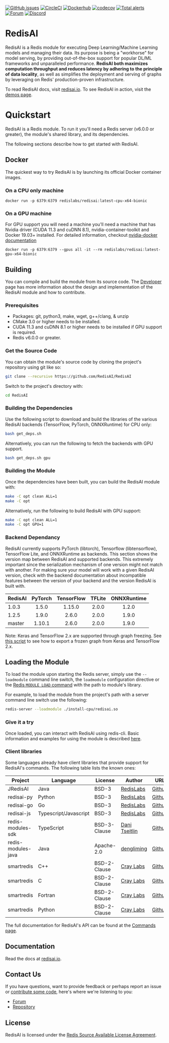 [![GitHub issues](https://img.shields.io/github/release/RedisAI/RedisAI.svg?sort=semver)](https://github.com/RedisAI/RedisAI/releases/latest)
[![CircleCI](https://circleci.com/gh/RedisAI/RedisAI/tree/master.svg?style=svg)](https://circleci.com/gh/RedisAI/RedisAI/tree/master)
[![Dockerhub](https://img.shields.io/badge/dockerhub-redislabs%2Fredisai-blue)](https://hub.docker.com/r/redislabs/redisai/tags/)
[![codecov](https://codecov.io/gh/RedisAI/RedisAI/branch/master/graph/badge.svg)](https://codecov.io/gh/RedisAI/RedisAI)
[![Total alerts](https://img.shields.io/lgtm/alerts/g/RedisAI/RedisAI.svg?logo=lgtm&logoWidth=18)](https://lgtm.com/projects/g/RedisAI/RedisAI/alerts/)
[![Forum](https://img.shields.io/badge/Forum-RedisAI-blue)](https://forum.redislabs.com/c/modules/redisai)
[![Discord](https://img.shields.io/discord/697882427875393627?style=flat-square)](https://discord.gg/rTQm7UZ)

# RedisAI
RedisAI is a Redis module for executing Deep Learning/Machine Learning models and managing their data. Its purpose is being a "workhorse" for model serving, by providing out-of-the-box support for popular DL/ML frameworks and unparalleled performance. **RedisAI both maximizes computation throughput and reduces latency by adhering to the principle of data locality**, as well as simplifies the deployment and serving of graphs by leveraging on Redis' production-proven infrastructure.

To read RedisAI docs, visit [redisai.io](https://oss.redis.com/redisai/). To see RedisAI in action, visit the [demos page](https://oss.redis.com/redisai/examples/). 

# Quickstart
RedisAI is a Redis module. To run it you'll need a Redis server (v6.0.0 or greater), the module's shared library, and its dependencies.

The following sections describe how to get started with RedisAI.

## Docker
The quickest way to try RedisAI is by launching its official Docker container images.
### On a CPU only machine
```
docker run -p 6379:6379 redislabs/redisai:latest-cpu-x64-bionic
```

### On a GPU machine
For GPU support you will need a machine you'll need a machine that has Nvidia driver (CUDA 11.3 and cuDNN 8.1), nvidia-container-toolkit and Docker 19.03+ installed. For detailed information, checkout [nvidia-docker documentation](https://github.com/NVIDIA/nvidia-docker)

```
docker run -p 6379:6379 --gpus all -it --rm redislabs/redisai:latest-gpu-x64-bionic
```


## Building
You can compile and build the module from its source code. The [Developer](https://oss.redis.com/redisai/developer/) page has more information about the design and implementation of the RedisAI module and how to contribute.

### Prerequisites
* Packages: git, python3, make, wget, g++/clang, & unzip
* CMake 3.0 or higher needs to be installed.
* CUDA 11.3 and cuDNN 8.1 or higher needs to be installed if GPU support is required.
* Redis v6.0.0 or greater.

### Get the Source Code
You can obtain the module's source code by cloning the project's repository using git like so:

```sh
git clone --recursive https://github.com/RedisAI/RedisAI
```

Switch to the project's directory with:

```sh
cd RedisAI
```

### Building the Dependencies
Use the following script to download and build the libraries of the various RedisAI backends (TensorFlow, PyTorch, ONNXRuntime) for CPU only:

```sh
bash get_deps.sh
```

Alternatively, you can run the following to fetch the backends with GPU support.

```sh
bash get_deps.sh gpu
```

### Building the Module
Once the dependencies have been built, you can build the RedisAI module with:

```sh
make -C opt clean ALL=1
make -C opt
```

Alternatively, run the following to build RedisAI with GPU support:

```sh
make -C opt clean ALL=1
make -C opt GPU=1
```

### Backend Dependancy

RedisAI currently supports PyTorch (libtorch), Tensorflow (libtensorflow), TensorFlow Lite, and ONNXRuntime as backends. This section shows the version map between RedisAI and supported backends. This extremely important since the serialization mechanism of one version might not match with another. For making sure your model will work with a given RedisAI version, check with the backend documentation about incompatible features between the version of your backend and the version RedisAI is built with.


| RedisAI | PyTorch | TensorFlow | TFLite | ONNXRuntime   |
|:--------|:-------:|:----------:|:------:|:-------------:|
| 1.0.3   | 1.5.0   | 1.15.0     | 2.0.0  | 1.2.0         |
| 1.2.5   | 1.9.0   | 2.6.0      | 2.0.0  | 1.9.0         |
| master  | 1.10.1  | 2.6.0      | 2.0.0  | 1.9.0        |

Note: Keras and TensorFlow 2.x are supported through graph freezing. See [this script](https://github.com/RedisAI/RedisAI/blob/master/tests/flow/test_data/tf2-minimal.py) to see how to export a frozen graph from Keras and TensorFlow 2.x.

## Loading the Module
To load the module upon starting the Redis server, simply use the `--loadmodule` command line switch, the `loadmodule` configuration directive or the [Redis `MODULE LOAD` command](https://redis.io/commands/module-load) with the path to module's library.

For example, to load the module from the project's path with a server command line switch use the following:

```sh
redis-server --loadmodule ./install-cpu/redisai.so
```

### Give it a try

Once loaded, you can interact with RedisAI using redis-cli. Basic information and examples for using the module is described [here](https://oss.redis.com/redisai/intro/#getting-started).

### Client libraries
Some languages already have client libraries that provide support for RedisAI's commands. The following table lists the known ones:

| Project            | Language              | License      | Author                                           | URL                                                         |
| -------            | --------              | -------      | ------                                           | ---                                                         |
| JRedisAI           | Java                  | BSD-3        | [RedisLabs](https://redislabs.com/)              | [Github](https://github.com/RedisAI/JRedisAI)               |
| redisai-py         | Python                | BSD-3        | [RedisLabs](https://redislabs.com/)              | [Github](https://github.com/RedisAI/redisai-py)             |
| redisai-go         | Go                    | BSD-3        | [RedisLabs](https://redislabs.com/)              | [Github](https://github.com/RedisAI/redisai-go)             |
| redisai-js         | Typescript/Javascript | BSD-3        | [RedisLabs](https://redislabs.com/)              | [Github](https://github.com/RedisAI/redisai-js)             |
| redis-modules-sdk  | TypeScript            | BSD-3-Clause | [Dani Tseitlin](https://github.com/danitseitlin) | [Github](https://github.com/danitseitlin/redis-modules-sdk) |
| redis-modules-java | Java                  | Apache-2.0   | [dengliming](https://github.com/dengliming)      | [Github](https://github.com/dengliming/redis-modules-java)  |
| smartredis         | C++                   | BSD-2-Clause | [Cray Labs](https://github.com/CrayLabs)         | [Github](https://github.com/CrayLabs/SmartRedis)            |
| smartredis         | C                     | BSD-2-Clause | [Cray Labs](https://github.com/CrayLabs)         | [Github](https://github.com/CrayLabs/SmartRedis)            |
| smartredis         | Fortran               | BSD-2-Clause | [Cray Labs](https://github.com/CrayLabs)         | [Github](https://github.com/CrayLabs/SmartRedis)            |
| smartredis         | Python                | BSD-2-Clause | [Cray Labs](https://github.com/CrayLabs)         | [Github](https://github.com/CrayLabs/SmartRedis)            |



The full documentation for RedisAI's API can be found at the [Commands page](commands.md).

## Documentation
Read the docs at [redisai.io](https://oss.redis.com/redisai/).

## Contact Us
If you have questions, want to provide feedback or perhaps report an issue or [contribute some code](contrib.md), here's where we're listening to you:

* [Forum](https://forum.redis.com/c/modules/redisai)
* [Repository](https://github.com/RedisAI/RedisAI/issues)

## License
RedisAI is licensed under the [Redis Source Available License Agreement](https://github.com/RedisAI/RedisAI/blob/master/LICENSE).
